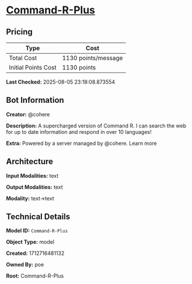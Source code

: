 # [Command-R-Plus](https://poe.com/Command-R-Plus)

## Pricing

| Type | Cost |
|------|------|
| Total Cost | 1130 points/message |
| Initial Points Cost | 1130 points |

**Last Checked:** 2025-08-05 23:18:08.873554


## Bot Information

**Creator:** @cohere

**Description:** A supercharged version of Command R. I can search the web for up to date information and respond in over 10 languages!

**Extra:** Powered by a server managed by @cohere. Learn more


## Architecture

**Input Modalities:** text

**Output Modalities:** text

**Modality:** text->text


## Technical Details

**Model ID:** `Command-R-Plus`

**Object Type:** model

**Created:** 1712716481132

**Owned By:** poe

**Root:** Command-R-Plus
